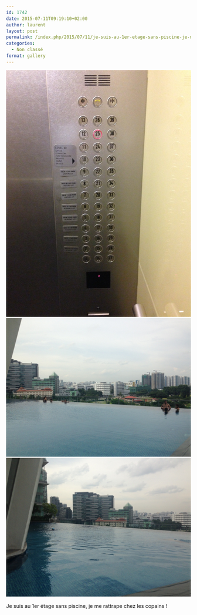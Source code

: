```yaml
---
id: 1742
date: 2015-07-11T09:19:10+02:00
author: laurent
layout: post
permalink: /index.php/2015/07/11/je-suis-au-1er-etage-sans-piscine-je-me-rattrape/
categories:
  - Non classé
format: gallery
---
```

<img src="/images/2015/07/tumblr_nrbgjzst7a1uuvt0bo1_1280.jpg" />
<img src="/images/2015/07/tumblr_nrbgjzst7a1uuvt0bo2_1280.jpg" />
<img src="/images/2015/07/tumblr_nrbgjzst7a1uuvt0bo3_1280.jpg" />

Je suis au 1er étage sans piscine, je me rattrape chez les copains !